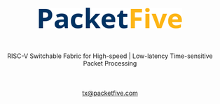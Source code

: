 <p align="center">
    <img src="PacketFive.png" alt="PacketFive logo">
    <br><br><br><br>
    RISC-V Switchable Fabric for High-speed | Low-latency Time-sensitive Packet Processing
    <br><br><br><br>
    <a href=mailto:tx@packetfive.com>tx@packetfive.com</a>
</p>
